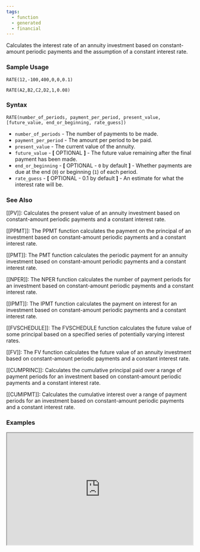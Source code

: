 ```yaml
---
tags:
  - function
  - generated
  - financial
---
```


Calculates the interest rate of an annuity investment based on constant-amount periodic payments and the assumption of a constant interest rate.

### Sample Usage

`RATE(12,-100,400,0,0,0.1)`

`RATE(A2,B2,C2,D2,1,0.08)`

### Syntax

`RATE(number_of_periods, payment_per_period, present_value, [future_value, end_or_beginning, rate_guess])`

* `number_of_periods` - The number of payments to be made.
* `payment_per_period` - The amount per period to be paid.
* `present_value` - The current value of the annuity.
* `future_value` - **[** OPTIONAL **]** - The future value remaining after the final payment has been made.
* `end_or_beginning` - **[** OPTIONAL - `0` by default **]** - Whether payments are due at the end (`0`) or beginning (`1`) of each period.
* `rate_guess` - **[** OPTIONAL - 0.1 by default **]** - An estimate for what the interest rate will be.

### See Also

[[PV]]: Calculates the present value of an annuity investment based on constant-amount periodic payments and a constant interest rate.

[[PPMT]]: The PPMT function calculates the payment on the principal of an investment based on constant-amount periodic payments and a constant interest rate.

[[PMT]]: The PMT function calculates the periodic payment for an annuity investment based on constant-amount periodic payments and a constant interest rate.

[[NPER]]: The NPER function calculates the number of payment periods for an investment based on constant-amount periodic payments and a constant interest rate.

[[IPMT]]: The IPMT function calculates the payment on interest for an investment based on constant-amount periodic payments and a constant interest rate.

[[FVSCHEDULE]]: The FVSCHEDULE function calculates the future value of some principal based on a specified series of potentially varying interest rates.

[[FV]]: The FV function calculates the future value of an annuity investment based on constant-amount periodic payments and a constant interest rate.

[[CUMPRINC]]: Calculates the cumulative principal paid over a range of payment periods for an investment based on constant-amount periodic payments and a constant interest rate.

[[CUMIPMT]]: Calculates the cumulative interest over a range of payment periods for an investment based on constant-amount periodic payments and a constant interest rate.

### Examples

<iframe height="300" src="https://docs.google.com/spreadsheet/pub?key=0As3tAuweYU9QdFByaGFyOTZycTZYN1pUTjNaVGMxbWc&amp;output=html" width="500"></iframe>